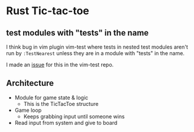 # Rust Tic-tac-toe

## test modules with "tests" in the name

I think bug in vim plugin vim-test where tests in nested test modules aren't run by `:TestNearest` unless they are in a module with "tests" in the name.

I made an [issue](https://github.com/vim-test/vim-test/issues/708) for this in the vim-test repo.

## Architecture

- Module for game state & logic
	- This is the TicTacToe structure
- Game loop
	- Keeps grabbing input until someone wins
- Read input from system and give to board

